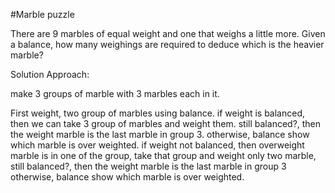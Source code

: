 #Marble puzzle

There are 9 marbles of equal weight and one that weighs a little more. Given a balance, how many weighings are required to deduce which is the heavier marble?

Solution Approach:

make 3 groups of marble with 3 marbles each in it. 

First weight, two group of marbles using balance.
if weight is balanced, then we can take 3 group of marbles and weight them. 
  still balanced?, then the weight marble is the last marble in group 3. otherwise, balance show which marble is over weighted.
if weight not balanced, then overweight marble is in one of the group,
  take that group and weight only two marble,  still balanced?, then the weight marble is the last marble in group 3 otherwise, balance show which marble is over weighted.
